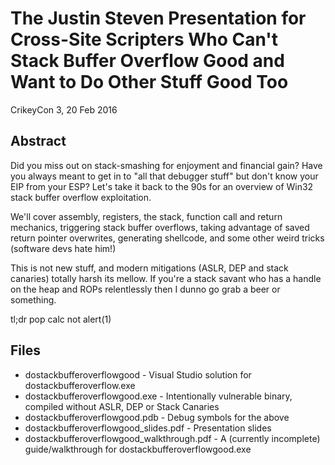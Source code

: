 # The Justin Steven Presentation for Cross-Site Scripters Who Can't Stack Buffer Overflow Good and Want to Do Other Stuff Good Too

CrikeyCon 3, 20 Feb 2016

## Abstract

 Did you miss out on stack-smashing for enjoyment and financial gain? Have you always meant to get in to "all that debugger stuff" but don't know your EIP from your ESP? Let's take it back to the 90s for an overview of Win32 stack buffer overflow exploitation.

 We'll cover assembly, registers, the stack, function call and return mechanics, triggering stack buffer overflows, taking advantage of saved return pointer overwrites, generating shellcode, and some other weird tricks (software devs hate him!)

 This is not new stuff, and modern mitigations (ASLR, DEP and stack canaries) totally harsh its mellow. If you're a stack savant who has a handle on the heap and ROPs relentlessly then I dunno go grab a beer or something.

 tl;dr pop calc not alert(1)

## Files

* dostackbufferoverflowgood - Visual Studio solution for dostackbufferoverflow.exe
* dostackbufferoverflowgood.exe - Intentionally vulnerable binary, compiled without ASLR, DEP or Stack Canaries
* dostackbufferoverflowgood.pdb - Debug symbols for the above
* dostackbufferoverflowgood_slides.pdf - Presentation slides
* dostackbufferoverflowgood_walkthrough.pdf - A (currently incomplete) guide/walkthrough for dostackbufferoverflowgood.exe
